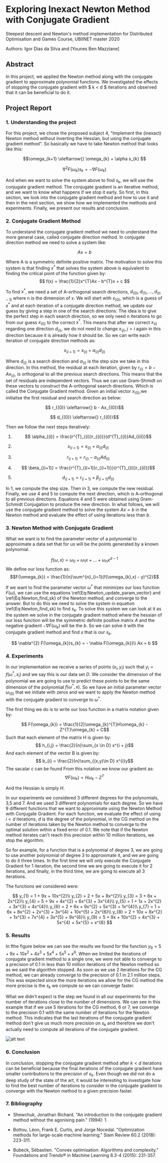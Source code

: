 # Exploring Inexact Newton Method with Conjugate Gradient

Steepest descent and Newton's method implementation for Distributed Optimisation and Games Course, UBIINET master 2020

Authors: Igor Dias da Silva and [Younes Ben Mazziane]

## Abstract
In this project, we applied the Newton method along with the conjugate gradient to approximate polynomial functions. We investigated the effects of stopping the conjugate gradient with $ k < d $ iterations and observed that it can be beneficial to do it. 

## Project Report

### 1. Understanding the project
For this project, we chose the proposed subject 4, "Implement the (inexact) Newton method without inverting the Hessian, but using the conjugate gradient method". So basically we have to take Newton method that looks like this:

$$\omega_{k+1} \xleftarrow{} \omega_{k} + \alpha s_{k} $$

$$\nabla^{2} F(\omega_{k}) s_{k}= - \nabla F(\omega_{k})$$

And when we want to solve the system above to find $s_{k}$, we will use the conjugate gradient method. The conjugate gradient is an iterative method, and we want to know what happens if we stop it early. So first, in this section, we look into the conjugate gradient method and how to use it and then in the next section, we show how we implemented the methods and experiments. Finally, we present our results and conclusion. 

### 2. Conjugate Gradient Method

To understand the conjugate gradient method we need to understand the more general case, called conjugate direction method. In conjugate direction method we need to solve a system like:

$$Ax = b$$

Where A is a symmetric definite positive matrix. The motivation to solve this system is that finding $x^{*}$ that solves the system above is equivalent to finding the critical point of the function given by:
$$
    f(x) = \frac{1}{2}x^{T}Ax - b^{T}x + c
$$

To find $x^{*}$, we need a set of A-orthogonal search directions, $d_{(0)},d_{(1)},...,d_{(n-1)}$ where n is the dimension of x. We will start with $x_{(0)}$, which is a guess of $x^{*}$ and at each iteration of a conjugate direction method, we update our guess by giving a step in one of the search directions. The idea is to give the perfect step in each search direction, so we only need n iterations to go from our guess $x_{(0)}$ to the correct $x^{*}$.
This means that after we correct $x_{(i)}$ regarding one direction $d_{(i)}$, we do not need to change $x_{(j)}, j>i$ again in this direction because it is already how it should be. So we can write each iteration of conjugate direction methods as:

$$x_{(i+1)} = x_{(i)} + \alpha_{(i)}d_{(i)}$$

Where $d_{(i)}$ is a search direction and $\alpha_{(i)}$ is the step size we take in this direction. In this method, the residual at each iteration, given by $r_{(i)} = b - Ax_{(i)}$, is orthogonal to all the previous search directions. This means that the set of residuals are independent vectors. Thus we can use Gram-Shmidt on these vectors to construct the A-orthogonal search directions. Which is called the Conjugate Gradient method. Given an initial vector $x_{(0)}$,we initialise the first residual and search direction as below:

$$ r_{(0)} \xleftarrow{}  b - Ax_{(0)}$$


$$ d_{(0)} \xleftarrow{} r_{(0)}$$


Then we follow the next steps iteratively:

1. $$ \alpha_{(i)} = \frac{r^{T}_{(i)}r_{(i)}}{d^{T}_{(i)}Ad_{(i)}}$$

2. $$ x_{(i+1)} = x_{(i)} + \alpha_{(i)}d_{(i)}$$

3. $$ r_{(i+1)} = r_{(i)} - \alpha_{(i)}Ad_{(i)}$$

4. $$ \beta_{(i+1)} = \frac{r^{T}_{(i+1)}r_{(i+1)}}{r^{T}_{(i)}r_{(i)}}$$

5. $$ d_{(i+1)} = r_{(i+1)} + \beta_{(i+1)}d_{(i)}$$

In 1, we compute the step size. Then in 3, we compute the new residual. Finally, we use 4 and 5 to compute the next direction, which is A-orthogonal to all previous directions. Equations 4 and 5 were obtained using Gram-Schmidt Conjugation to produce the new direction.
In what follows, we will use the conjugate gradient method to solve the system $Ax = b$ in the Newton method and evaluate the effect of using iterations less than $b$.

### 3. Newton Method with Conjugate Gradient

What we want is to find the parameter vector of a polynomial to approximate a data set that for us will be the points generated by a known polynomial. 

$$f(\omega , x) = \omega_{0} + \omega_{1}x + ... + \omega_{n}x^{d-1}$$
We define our loss function as:
$$F(\omega_{k}) = \frac{1}{n}\sum^{n}_{i=1}(f(\omega_{k},x) - y)^{2}$$


If we want to find the parameter vector $\omega^{*}$ that minimizes our loss function $F(\omega)$, we can use the equations \ref{Eq:Newton_update_param_vector} and \ref{Eq:Newton_find_sk} of the Newton method, and converge to the answer. But to do this we need to solve the system in equation \ref{Eq:Newton_find_sk} to find $s_{k}$. To solve this system we can look at it as the system we solve in the conjugate gradient method where the hessian of our loss function will be the symmetric definite positive matrix $A$ and the negative gradient $- \nabla F(\omega_{k})$ will be the $b$. So we can solve it with the conjugate gradient method and find $x$ that is our $s_{k}$.

$$
    \nabla^{2} F(\omega_{k})s_{k} = - \nabla F(\omega_{k})\\
    Ax = b
$$

### 4. Experiments



In our implementation we receive a series of points $(x_{i},y_{i})$ such that $y_{i} = f(\omega^{*},x_{i})$ and we say this is our data set $D$. We consider the dimension of the polynomial we are going to use to predict these points to be the same dimension of the polynomial $f(\omega^{*},x)$. So we have an initial parameter vector $\omega_{(0)}$ that we initiate with zeros and we want to apply the Newton method with the conjugate gradient to converge to $\omega^{*}$.

The first thing we do is to write our loss function in a matrix notation given by:

$$ F(\omega_{k}) = \frac{1}{2}\omega_{k}^{T}H\omega_{k} - Z^{T}\omega_{k} + C$$
Such that each element of the matrix H is given by:
$$ h_{i,j} = \frac{2}{n}\sum_{x \in D} x^{i + j}$$
And each element of the vector B is given by:
$$ b_{i} = \frac{2}{n}\sum_{(x,y)\in D} x^{i}y$$
The sacalar $c$ can be found 
From this notation we know our gradient as:
$$ \nabla F(\omega_{k}) = H\omega_{k} - Z^{T}$$

And the Hessian is simply $H$.

In our experiments we considered 3 different degrees for the polynomials, 3,5 and 7. And we used 3 different polynomials for each degree. So we have 9 different functions that we want to approximate using the Newton Method with Conjugate Gradient. For each function, we evaluate the effect of using $i<d$ iterations, $d$ is the degree of the polynomial, in the CG method on the number of iterations taken by the Newton method to converge to the optimal solution within a fixed error of $0.1$. We note that if the Newton method iterates can't reach this precision within 10 million iterations, we stop the algorithm.

So for example, for a function that is a polynomial of degree 3, we are going to use another polynomial of degree 3 to approximate it, and we are going to do it three times. In the first time we will only execute the Conjugate Gradient for 1 iteration, the second time we are going to execute it for 2 iterations, and finally, in the third time, we are going to execute all 3 iterations.

The functions we considered were:

$$
     y_{1} = 1 + 9x + 10x^{2}\\
     y_{2} = 2 + 5x + 8x^{2}\\
     y_{3} = 3 + 6x + 2x^{2}\\
     y_{4} = 5 + 9x + 4x^{2} + 6x^{3} + 3x^{4}\\
     y_{5} = 1 + 1x + 2x^{2} + 3x^{3} + 4x^{4}\\
     y_{6} = 2 + 6x + 9x^{2} + 5x^{3} + 1x^{4}\\
     y_{7} = 1 + 6x + 8x^{2} + 2x^{3} + 3x^{4} + 10x^{5} + 2x^{6}\\
     y_{8} = 2 + 10x + 8x^{2} + 1x^{3} + 7x^{4} + 3x^{5} + 9x^{6}\\
     y_{9} = 5 + 9x + 10x^{2} + 4x^{3} + 5x^{4} + 5x^{5} + x^{6}
$$

### 5. Results

In fthe figure below we can see the results we found for the function $y_{9} = 5 + 9x + 10x^{2} + 4x^{3} + 5x^{4} + 5x^{5} + x^{6}$. When we limited the iterations of conjugate gradient method to a single one, we were not able to converge to a precision of 0.1 in less than 10 million iterations of the Newton method so as we said the algorithm stopped. As soon as we use 2 iterations for the CG method, we can already converge to the precision of 0.1  in 2.1 million steps. This was expected since the more iterations we allow for the CG method the more precise is the $s_{k}$ we compute so we can converge faster.

What we didn't expect is the step we found in all our experiments for the number of iterations close to the number of dimensions. We can see in this example that if we use 5 iterations for the CG method, 6 or 7, we converge to the precision 0.1 with the same number of iterations for the Newton method. This indicates that the last iterations of the conjugate gradient method don't give us much more precision on $s_{k}$ and therefore we don't actually need to compute all iterations of the conjugate gradient. 

![alt text](y9.png)

### 6. Conclusion
In conclusion, stopping the conjugate gradient method after $k < d$ iterations can be beneficial because the final iterations of the conjugate gradient have smaller contributions to the precision of $s_{k}$. Even though we did not do a deep study of the state of the art, it would be interesting to investigate how to find the best number of iterations to consider in the conjugate gradient to converge with the Newton method to a given precision faster.

### 7. Bibliography

- Shewchuk, Jonathan Richard. "An introduction to the conjugate gradient method without the agonising pain." (1994): 1.

- Bottou, Léon, Frank E. Curtis, and Jorge Nocedal. "Optimization methods for large-scale machine learning." Siam Review 60.2 (2018): 223-311.

- Bubeck, Sébastien. "Convex optimisation: Algorithms and complexity." Foundations and Trends® in Machine Learning 8.3-4 (2015): 231-357.